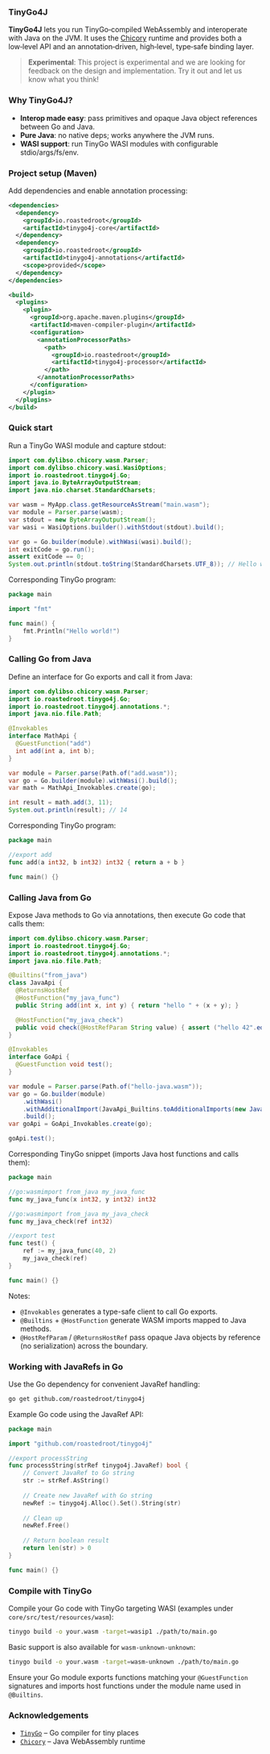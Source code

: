 ### TinyGo4J

**TinyGo4J** lets you run TinyGo‑compiled WebAssembly and interoperate with Java on the JVM. It uses the [Chicory](https://github.com/dylibso/chicory) runtime and provides both a low‑level API and an annotation‑driven, high‑level, type‑safe binding layer.

> **Experimental**: This project is experimental and we are looking for feedback on the design and implementation. Try it out and let us know what you think!

### Why TinyGo4J?

- **Interop made easy**: pass primitives and opaque Java object references between Go and Java.
- **Pure Java**: no native deps; works anywhere the JVM runs.
- **WASI support**: run TinyGo WASI modules with configurable stdio/args/fs/env.

### Project setup (Maven)

Add dependencies and enable annotation processing:

```xml
<dependencies>
  <dependency>
    <groupId>io.roastedroot</groupId>
    <artifactId>tinygo4j-core</artifactId>
  </dependency>
  <dependency>
    <groupId>io.roastedroot</groupId>
    <artifactId>tinygo4j-annotations</artifactId>
    <scope>provided</scope>
  </dependency>
</dependencies>

<build>
  <plugins>
    <plugin>
      <groupId>org.apache.maven.plugins</groupId>
      <artifactId>maven-compiler-plugin</artifactId>
      <configuration>
        <annotationProcessorPaths>
          <path>
            <groupId>io.roastedroot</groupId>
            <artifactId>tinygo4j-processor</artifactId>
          </path>
        </annotationProcessorPaths>
      </configuration>
    </plugin>
  </plugins>
</build>
```

### Quick start

Run a TinyGo WASI module and capture stdout:

```java
import com.dylibso.chicory.wasm.Parser;
import com.dylibso.chicory.wasi.WasiOptions;
import io.roastedroot.tinygo4j.Go;
import java.io.ByteArrayOutputStream;
import java.nio.charset.StandardCharsets;

var wasm = MyApp.class.getResourceAsStream("main.wasm");
var module = Parser.parse(wasm);
var stdout = new ByteArrayOutputStream();
var wasi = WasiOptions.builder().withStdout(stdout).build();

var go = Go.builder(module).withWasi(wasi).build();
int exitCode = go.run();
assert exitCode == 0;
System.out.println(stdout.toString(StandardCharsets.UTF_8)); // Hello world!\n
```

Corresponding TinyGo program:

```go
package main

import "fmt"

func main() {
    fmt.Println("Hello world!")
}
```

### Calling Go from Java

Define an interface for Go exports and call it from Java:

```java
import com.dylibso.chicory.wasm.Parser;
import io.roastedroot.tinygo4j.Go;
import io.roastedroot.tinygo4j.annotations.*;
import java.nio.file.Path;

@Invokables
interface MathApi {
  @GuestFunction("add")
  int add(int a, int b);
}

var module = Parser.parse(Path.of("add.wasm"));
var go = Go.builder(module).withWasi().build();
var math = MathApi_Invokables.create(go);

int result = math.add(3, 11);
System.out.println(result); // 14
```

Corresponding TinyGo program:

```go
package main

//export add
func add(a int32, b int32) int32 { return a + b }

func main() {}
```

### Calling Java from Go

Expose Java methods to Go via annotations, then execute Go code that calls them:

```java
import com.dylibso.chicory.wasm.Parser;
import io.roastedroot.tinygo4j.Go;
import io.roastedroot.tinygo4j.annotations.*;
import java.nio.file.Path;

@Builtins("from_java")
class JavaApi {
  @ReturnsHostRef
  @HostFunction("my_java_func")
  public String add(int x, int y) { return "hello " + (x + y); }

  @HostFunction("my_java_check")
  public void check(@HostRefParam String value) { assert ("hello 42".equals(value)); }
}

@Invokables
interface GoApi {
  @GuestFunction void test();
}

var module = Parser.parse(Path.of("hello-java.wasm"));
var go = Go.builder(module)
    .withWasi()
    .withAdditionalImport(JavaApi_Builtins.toAdditionalImports(new JavaApi()))
    .build();
var goApi = GoApi_Invokables.create(go);

goApi.test();
```

Corresponding TinyGo snippet (imports Java host functions and calls them):

```go
package main

//go:wasmimport from_java my_java_func
func my_java_func(x int32, y int32) int32

//go:wasmimport from_java my_java_check
func my_java_check(ref int32)

//export test
func test() {
    ref := my_java_func(40, 2)
    my_java_check(ref)
}

func main() {}
```

Notes:
- `@Invokables` generates a type-safe client to call Go exports.
- `@Builtins` + `@HostFunction` generate WASM imports mapped to Java methods.
- `@HostRefParam` / `@ReturnsHostRef` pass opaque Java objects by reference (no serialization) across the boundary.

### Working with JavaRefs in Go

Use the Go dependency for convenient JavaRef handling:

```bash
go get github.com/roastedroot/tinygo4j
```

Example Go code using the JavaRef API:

```go
package main

import "github.com/roastedroot/tinygo4j"

//export processString
func processString(strRef tinygo4j.JavaRef) bool {
    // Convert JavaRef to Go string
    str := strRef.AsString()
    
    // Create new JavaRef with Go string
    newRef := tinygo4j.Alloc().Set().String(str)
    
    // Clean up
    newRef.Free()
    
    // Return boolean result
    return len(str) > 0
}

func main() {}
```

### Compile with TinyGo

Compile your Go code with TinyGo targeting WASI (examples under `core/src/test/resources/wasm`):

```bash
tinygo build -o your.wasm -target=wasip1 ./path/to/main.go
```

Basic support is also available for `wasm-unknown-unknown`:

```bash
tinygo build -o your.wasm -target=wasm-unknown ./path/to/main.go
```

Ensure your Go module exports functions matching your `@GuestFunction` signatures and imports host functions under the module name used in `@Builtins`.

### Acknowledgements

- [`TinyGo`](https://tinygo.org/) – Go compiler for tiny places
- [`Chicory`](https://chicory.dev/) – Java WebAssembly runtime
